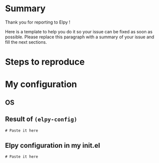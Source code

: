 # Summary

Thank you for reporting to Elpy !

Here is a template to help you do it so your issue can be fixed as
soon as possible. Please replace this paragraph with a summary of
your issue and fill the next sections.

# Steps to reproduce


# My configuration
## OS


## Result of `(elpy-config)`
```
# Paste it here
```

## Elpy configuration in my init.el
```
# Paste it here
```
